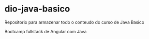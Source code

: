 # dio-java-basico
Repositorio para armazenar todo o conteudo do curso de Java Basico

Bootcamp fullstack de Angular com Java
